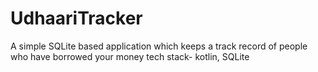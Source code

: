# UdhaariTracker
A simple SQLite based application which keeps a track record of people who have borrowed your money
tech stack- kotlin, SQLite
